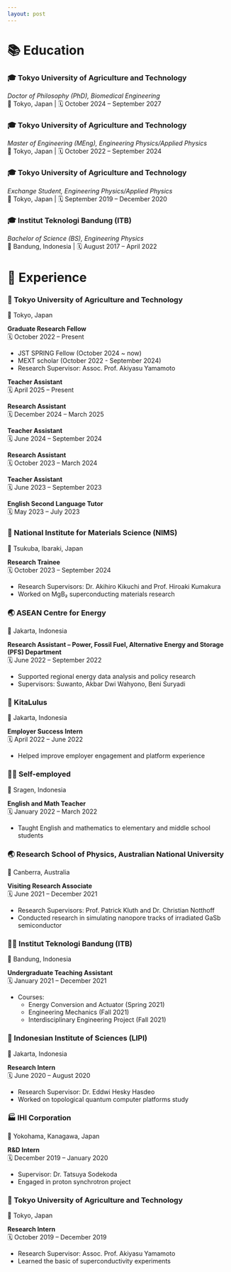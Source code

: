 ```yaml
---
layout: post
---
```


# 📚 Education

### 🎓 Tokyo University of Agriculture and Technology  
*Doctor of Philosophy (PhD), Biomedical Engineering*  
📍 Tokyo, Japan | 🗓️ October 2024 – September 2027

### 🎓 Tokyo University of Agriculture and Technology  
*Master of Engineering (MEng), Engineering Physics/Applied Physics*  
📍 Tokyo, Japan | 🗓️ October 2022 – September 2024

### 🎓 Tokyo University of Agriculture and Technology  
*Exchange Student, Engineering Physics/Applied Physics*  
📍 Tokyo, Japan | 🗓️ September 2019 – December 2020

### 🎓 Institut Teknologi Bandung (ITB)  
*Bachelor of Science (BS), Engineering Physics*  
📍 Bandung, Indonesia | 🗓️ August 2017 – April 2022




# 💼 Experience

### 🧪 Tokyo University of Agriculture and Technology  
📍 Tokyo, Japan

**Graduate Research Fellow**  
🗓️ October 2022 – Present  
- JST SPRING Fellow  (October 2024 ~ now)
- MEXT scholar (October 2022 - September 2024)
- Research Supervisor: Assoc. Prof. Akiyasu Yamamoto

**Teacher Assistant**  
🗓️ April 2025 – Present  

**Research Assistant**  
🗓️ December 2024 – March 2025  

**Teacher Assistant**  
🗓️ June 2024 – September 2024  

**Research Assistant**  
🗓️ October 2023 – March 2024  

**Teacher Assistant**  
🗓️ June 2023 – September 2023  

**English Second Language Tutor**  
🗓️ May 2023 – July 2023  


### 🧪 National Institute for Materials Science (NIMS)  
📍 Tsukuba, Ibaraki, Japan

**Research Trainee**  
🗓️ October 2023 – September 2024  
- Research Supervisors: Dr. Akihiro Kikuchi and Prof. Hiroaki Kumakura  
- Worked on MgB₂ superconducting materials research


### 🌏 ASEAN Centre for Energy  
📍 Jakarta, Indonesia

**Research Assistant – Power, Fossil Fuel, Alternative Energy and Storage (PFS) Department**  
🗓️ June 2022 – September 2022  
- Supported regional energy data analysis and policy research  
- Supervisors: Suwanto, Akbar Dwi Wahyono, Beni Suryadi


### 💼 KitaLulus  
📍 Jakarta, Indonesia

**Employer Success Intern**  
🗓️ April 2022 – June 2022  
- Helped improve employer engagement and platform experience


### 👩‍🏫 Self-employed  
📍 Sragen, Indonesia

**English and Math Teacher**  
🗓️ January 2022 – March 2022  
- Taught English and mathematics to elementary and middle school students


### 🌏 Research School of Physics, Australian National University  
📍 Canberra, Australia

**Visiting Research Associate**  
🗓️ June 2021 – December 2021  
- Research Supervisors: Prof. Patrick Kluth and Dr. Christian Notthoff  
- Conducted research in simulating nanopore tracks of irradiated GaSb semiconductor


### 👩‍🏫 Institut Teknologi Bandung (ITB)  
📍 Bandung, Indonesia

**Undergraduate Teaching Assistant**  
🗓️ January 2021 – December 2021  
- Courses:  
  - Energy Conversion and Actuator (Spring 2021)  
  - Engineering Mechanics (Fall 2021)  
  - Interdisciplinary Engineering Project (Fall 2021)


### 🔬 Indonesian Institute of Sciences (LIPI)  
📍 Jakarta, Indonesia

**Research Intern**  
🗓️ June 2020 – August 2020  
- Research Supervisor: Dr. Eddwi Hesky Hasdeo  
- Worked on topological quantum computer platforms study


### 🏭 IHI Corporation  
📍 Yokohama, Kanagawa, Japan

**R&D Intern**  
🗓️ December 2019 – January 2020  
- Supervisor: Dr. Tatsuya Sodekoda  
- Engaged in proton synchrotron project


### 🧪 Tokyo University of Agriculture and Technology  
📍 Tokyo, Japan

**Research Intern**  
🗓️ October 2019 – December 2019  
- Research Supervisor: Assoc. Prof. Akiyasu Yamamoto  
- Learned the basic of superconductivity experiments
